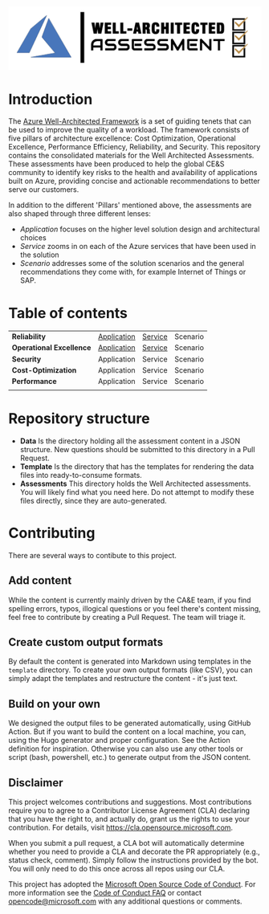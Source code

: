 
[![Well-Architected Assessment](./well-architected.png "Well-Architected Assessment")](#)

# Introduction

The [Azure Well-Architected Framework](https://docs.microsoft.com/azure/architecture/framework/) is a set of guiding tenets that can be used to improve the quality of a workload. The framework consists of five pillars of architecture excellence: Cost Optimization, Operational Excellence, Performance Efficiency, Reliability, and Security.
This repository contains the consolidated materials for the Well Architected Assessments. These assessments have been produced to help the global CE&S community to identify key risks to the health and availability of applications built on Azure, providing concise and actionable recommendations to better serve our customers.

In addition to the different 'Pillars' mentioned above, the assessments are also shaped through three different lenses:

* _Application_ focuses on the higher level solution design and architectural choices
* _Service_ zooms in on each of the Azure services that have been used in the solution
* _Scenario_ addresses some of the solution scenarios and the general recommendations they come with, for example Internet of Things or SAP. 

# Table of contents

|||||
| --- | --- | --- | --- |
| **Reliability** | [Application](./Assessments/reliability/applicationlens.md) | [Service](Assessments/reliability/servicelens.md) | Scenario |
| **Operational Excellence** | [Application](./Assessments/opex/applicationlens.md) | [Service](./Assessments/opex/servicelens.md) | Scenario |
| **Security** | Application | Service | Scenario |
| **Cost-Optimization** | Application | Service | Scenario |
| **Performance** | Application | Service | Scenario |
|||||

# Repository structure

* **Data**
Is the directory holding all the assessment content in a JSON structure. New questions should be submitted to this directory in a Pull Request. 
* **Template**
Is the directory that has the templates for rendering the data files into ready-to-consume formats.
* **Assessments**
This directory holds the Well Architected assessments. You will likely find what you need here. Do not attempt to modify these files directly, since they are auto-generated.

# Contributing

There are several ways to contibute to this project.

## Add content

While the content is currently mainly driven by the CA&E team, if you find spelling errors, typos, illogical questions or you feel there's content missing, feel free to contribute by creating a Pull Request. The team will triage it.

## Create custom output formats

By default the content is generated into Markdown using templates in the `template` directory. To create your own output formats (like CSV), you can simply adapt the templates and restructure the content - it's just text.

## Build on your own

We designed the output files to be generated automatically, using GitHub Action. But if you want to build the content on a local machine, you can, using the Hugo generator and proper configuration. See the Action definition for inspiration. Otherwise you can also use any other tools or script (bash, powershell, etc.) to generate output from the JSON content.

## Disclaimer

This project welcomes contributions and suggestions.  Most contributions require you to agree to a
Contributor License Agreement (CLA) declaring that you have the right to, and actually do, grant us
the rights to use your contribution. For details, visit https://cla.opensource.microsoft.com.

When you submit a pull request, a CLA bot will automatically determine whether you need to provide
a CLA and decorate the PR appropriately (e.g., status check, comment). Simply follow the instructions
provided by the bot. You will only need to do this once across all repos using our CLA.

This project has adopted the [Microsoft Open Source Code of Conduct](https://opensource.microsoft.com/codeofconduct/).
For more information see the [Code of Conduct FAQ](https://opensource.microsoft.com/codeofconduct/faq/) or
contact [opencode@microsoft.com](mailto:opencode@microsoft.com) with any additional questions or comments.
